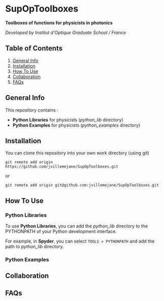 # SupOpToolboxes

**Toolboxes of functions for physicists in photonics**

*Developed by Institut d'Optique Graduate School / France*

## Table of Contents
1. [General Info](#general-info)
2. [Installation](#installation)
3. [How To Use](#how-to-use)
4. [Collaboration](#collaboration)
5. [FAQs](#faqs)

## General Info

This repository contains :

- **Python Libraries** for physicists (*python_lib* directory)
- **Python Examples** for physicists (*python_examples* directory)

## Installation

You can clone this repository into your own work directory (using git) 
```
git remote add origin https://github.com/jvillemejane/SupOpToolboxes.git
```

or

```
git remote add origin git@github.com:jvillemejane/SupOpToolboxes.git
```

## How To Use

### Python Libraries

To use **Python Libraries**, you can add the *python_lib* directory to the PYTHONPATH of your Python development interface. 

For example, in **Spyder**, you can select `TOOLS > PYTHONPATH` and add the path to *python_lib* directory.

### Python Examples


## Collaboration


## FAQs
